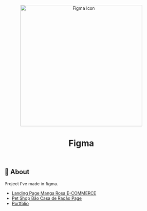 <div align="center" id="top"> 
  <img align="center" width="400px" src="https://cdn2.downdetector.com/static/uploads/logo/figma2.png" alt="Figma Icon" />
</div>

<h1 align="center">Figma</h1>

<br>

## :dart: About ##

Project I've made in figma.
- [Landing Page Manga Rosa E-COMMERCE](https://www.figma.com/file/QyJeYdFsRwRbci9fD3vtyz/Manga-Rosa-E-COMMERCE)
- [Pet Shop Bão Casa de Ração Page](https://www.figma.com/file/DudB8nb04rG7FAoYpfaJpz/B%C3%A3o-Casa-de-Ra%C3%A7%C3%A3o-Site?node-id=0%3A1)
- [Portfólio](https://www.figma.com/file/3SSaYdBUdgrq6qmb3NHa3m/portfolio?node-id=0%3A1)
